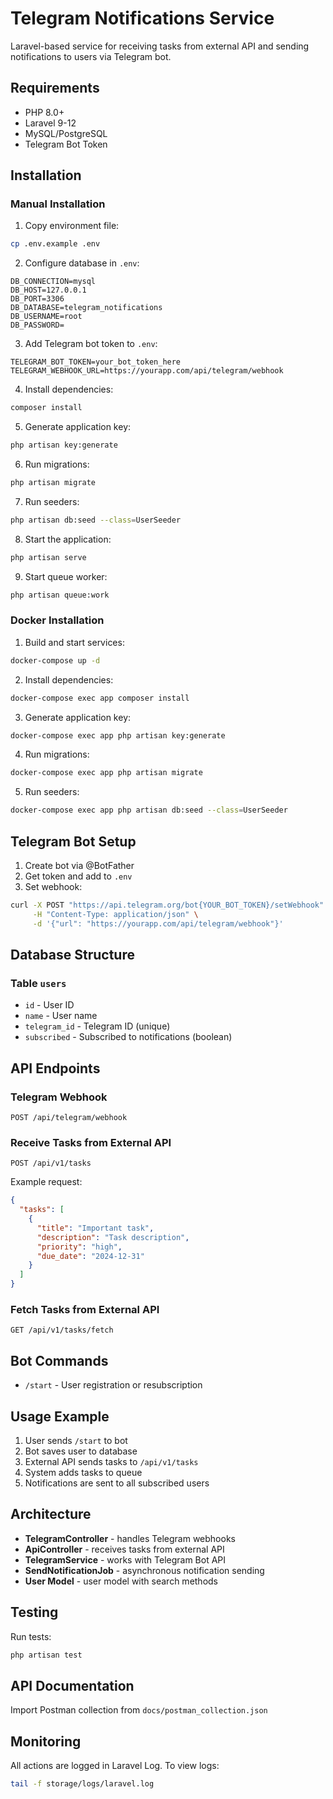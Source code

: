 # Telegram Notifications Service

Laravel-based service for receiving tasks from external API and sending notifications to users via Telegram bot.

## Requirements

- PHP 8.0+
- Laravel 9-12
- MySQL/PostgreSQL
- Telegram Bot Token

## Installation

### Manual Installation

1. Copy environment file:
```bash
cp .env.example .env
```

2. Configure database in `.env`:
```env
DB_CONNECTION=mysql
DB_HOST=127.0.0.1
DB_PORT=3306
DB_DATABASE=telegram_notifications
DB_USERNAME=root
DB_PASSWORD=
```

3. Add Telegram bot token to `.env`:
```env
TELEGRAM_BOT_TOKEN=your_bot_token_here
TELEGRAM_WEBHOOK_URL=https://yourapp.com/api/telegram/webhook
```

4. Install dependencies:
```bash
composer install
```

5. Generate application key:
```bash
php artisan key:generate
```

6. Run migrations:
```bash
php artisan migrate
```

7. Run seeders:
```bash
php artisan db:seed --class=UserSeeder
```

8. Start the application:
```bash
php artisan serve
```

9. Start queue worker:
```bash
php artisan queue:work
```

### Docker Installation

1. Build and start services:
```bash
docker-compose up -d
```

2. Install dependencies:
```bash
docker-compose exec app composer install
```

3. Generate application key:
```bash
docker-compose exec app php artisan key:generate
```

4. Run migrations:
```bash
docker-compose exec app php artisan migrate
```

5. Run seeders:
```bash
docker-compose exec app php artisan db:seed --class=UserSeeder
```

## Telegram Bot Setup

1. Create bot via @BotFather
2. Get token and add to `.env`
3. Set webhook:
```bash
curl -X POST "https://api.telegram.org/bot{YOUR_BOT_TOKEN}/setWebhook" \
     -H "Content-Type: application/json" \
     -d '{"url": "https://yourapp.com/api/telegram/webhook"}'
```

## Database Structure

### Table `users`
- `id` - User ID
- `name` - User name
- `telegram_id` - Telegram ID (unique)
- `subscribed` - Subscribed to notifications (boolean)

## API Endpoints

### Telegram Webhook
```
POST /api/telegram/webhook
```

### Receive Tasks from External API
```
POST /api/v1/tasks
```

Example request:
```json
{
  "tasks": [
    {
      "title": "Important task",
      "description": "Task description",
      "priority": "high",
      "due_date": "2024-12-31"
    }
  ]
}
```

### Fetch Tasks from External API
```
GET /api/v1/tasks/fetch
```

## Bot Commands

- `/start` - User registration or resubscription

## Usage Example

1. User sends `/start` to bot
2. Bot saves user to database
3. External API sends tasks to `/api/v1/tasks`
4. System adds tasks to queue
5. Notifications are sent to all subscribed users

## Architecture

- **TelegramController** - handles Telegram webhooks
- **ApiController** - receives tasks from external API
- **TelegramService** - works with Telegram Bot API
- **SendNotificationJob** - asynchronous notification sending
- **User Model** - user model with search methods

## Testing

Run tests:
```bash
php artisan test
```

## API Documentation

Import Postman collection from `docs/postman_collection.json`

## Monitoring

All actions are logged in Laravel Log. To view logs:
```bash
tail -f storage/logs/laravel.log
```